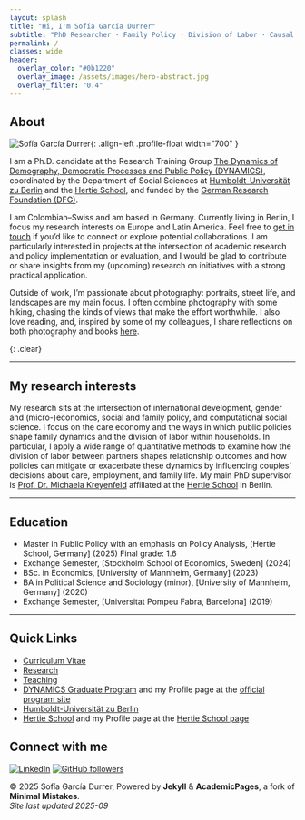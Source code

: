 ```yaml
---
layout: splash
title: "Hi, I'm Sofía García Durrer"
subtitle: "PhD Researcher · Family Policy · Division of Labor · Causal Inference"
permalink: /
classes: wide
header:
  overlay_color: "#0b1220"
  overlay_image: /assets/images/hero-abstract.jpg
  overlay_filter: "0.4"
---
```



## About

![Sofía García Durrer](/FOTO2.jpg){: .align-left .profile-float width="700" }

I am a Ph.D. candidate at the Research Training Group [The Dynamics of Demography, Democratic Processes and Public Policy (DYNAMICS)](https://www.sowi.hu-berlin.de/en/dynamics), coordinated by the Department of Social Sciences at [Humboldt-Universität zu Berlin](https://www.hu-berlin.de/en) and the [Hertie School](https://www.hertie-school.org/), and funded by the [German Research Foundation (DFG)](https://www.dfg.de/en). 

I am Colombian–Swiss and am based in Germany. Currently living in Berlin, I focus my research interests on Europe and Latin America. Feel free to [get in touch](mailto:s.garcia-durrer@phd.hertie-school.org) if you’d like to connect or explore potential collaborations. I am particularly interested in projects at the intersection of academic research and policy implementation or evaluation, and I would be glad to contribute or share insights from my (upcoming) research on initiatives with a strong practical application.

Outside of work, I’m passionate about photography: portraits, street life, and landscapes are my main focus. I often combine photography with some hiking, chasing the kinds of views that make the effort worthwhile. I also love reading, and, inspired by some of my colleagues, I share reflections on both photography and books [here](/hobbies/).

{: .clear}

---

## My research interests

My research sits at the intersection of international development, gender and (micro-)economics, social and family policy, and computational social science. I focus on the care economy and the ways in which public policies shape family dynamics and the division of labor within households. In particular, I apply a wide range of quantitative methods to examine how the division of labor between partners shapes relationship outcomes and how policies can mitigate or exacerbate these dynamics by influencing couples’ decisions about care, employment, and family life. My main PhD supervisor is [Prof. Dr. Michaela Kreyenfeld](https://www.hertie-school.org/en/research/faculty-and-researchers/profile/person/kreyenfeld) affiliated at the [Hertie School](https://www.hertie-school.org/) in Berlin. 

---

## Education

- Master in Public Policy with an emphasis on Policy Analysis, [Hertie School, Germany] (2025) Final grade: 1.6
- Exchange Semester, [Stockholm School of Economics, Sweden] (2024)
- BSc. in Economics, [University of Mannheim, Germany] (2023) 
- BA in Political Science and Sociology (minor), [University of Mannheim, Germany] (2020)
- Exchange Semester, [Universitat Pompeu Fabra, Barcelona] (2019)

---

## Quick Links

- [Curriculum Vitae](/cv/)
- [Research](/research/)
- [Teaching](/teaching/)
- [DYNAMICS Graduate Program]([https://www.dynamics-of-demography.eu/](https://www.sowi.hu-berlin.de/en/dynamics)) and my Profile page at the [official program site](https://www.sowi.hu-berlin.de/en/dynamics/people/doctoral-researchers2/sixth-cohort-2025-2028/sofia-garcia-durrer)
- [Humboldt-Universität zu Berlin](https://www.hu-berlin.de/en)
- [Hertie School](https://www.hertie-school.org/) and my Profile page at the [Hertie School page](https://www.hertie-school.org/en/who-we-are/profile/person/garcia-durrer)

## Connect with me 
[![LinkedIn](https://img.shields.io/badge/LinkedIn-Connect-blue)](https://www.linkedin.com/in/sofia-garcia-durrer/)
[![GitHub followers](https://img.shields.io/github/followers/yourname?style=social)](https://github.com/sofiagd8799)


© 2025 Sofía García Durrer, Powered by **Jekyll** & **AcademicPages**, a fork of **Minimal Mistakes**.  
*Site last updated 2025-09*


